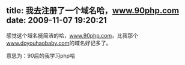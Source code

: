 title: 我去注册了一个域名哈，www.90php.com
date: 2009-11-07 19:20:21
---

<p>
	感觉这个域名挺简洁的哈，<a href="http://www.90php.com">www.90php.com</a>，比我那个<a href="http://www.doyouhaobaby.com">www.doyouhaobaby.com</a>的域名好记多了。</p>
<p>
	意思为：90后的我学习php哈</p>
